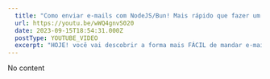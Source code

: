 ```yaml
---
  title: "Como enviar e-mails com NodeJS/Bun! Mais rápido que fazer um miojo"
  url: https://youtu.be/wWQ4gnvS020
  date: 2023-09-15T18:54:31.000Z
  postType: YOUTUBE_VIDEO
  excerpt: "HOJE! você vai descobrir a forma mais FÁCIL de mandar e-mails sem cair em spam! Vamos juntos aprender a usar a Plataforma Resend e ser quebra conhecer o novo runner JavaScript o BUN!"
---
```

  
  No content
  